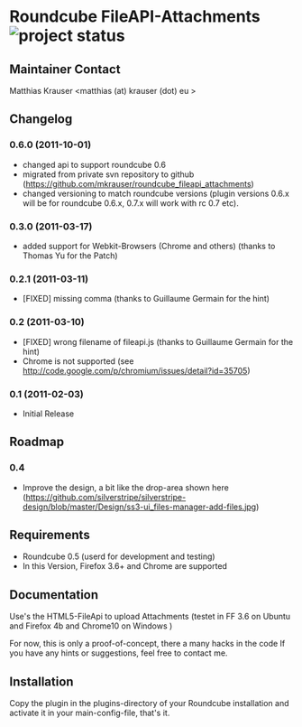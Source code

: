 # Roundcube FileAPI-Attachments ![project status](http://stillmaintained.com/mkrauser/roundcube_fileapi_attachments.png) #

## Maintainer Contact

Matthias Krauser
<matthias (at) krauser (dot) eu >

## Changelog

### 0.6.0 (2011-10-01)
* changed api to support roundcube 0.6
* migrated from private svn repository to github (https://github.com/mkrauser/roundcube_fileapi_attachments)
* changed versioning to match roundcube versions (plugin versions 0.6.x will be for roundcube 0.6.x, 0.7.x will work with rc 0.7 etc).

### 0.3.0 (2011-03-17)
* added support for Webkit-Browsers (Chrome and others) (thanks to Thomas Yu for the Patch)

### 0.2.1 (2011-03-11)
* [FIXED] missing comma (thanks to Guillaume Germain for the hint)

### 0.2 (2011-03-10)
* [FIXED] wrong filename of fileapi.js (thanks to Guillaume Germain for the hint)
* Chrome is not supported (see http://code.google.com/p/chromium/issues/detail?id=35705)

### 0.1 (2011-02-03)
* Initial Release

## Roadmap

### 0.4
* Improve the design, a bit like the drop-area shown here (https://github.com/silverstripe/silverstripe-design/blob/master/Design/ss3-ui_files-manager-add-files.jpg)

## Requirements

- Roundcube 0.5 (userd for development and testing)
- In this Version, Firefox 3.6+ and Chrome are supported

## Documentation

Use's the HTML5-FileApi to upload Attachments
(testet in FF 3.6 on Ubuntu and Firefox 4b and Chrome10 on Windows )

For now, this is only a proof-of-concept, there a many hacks in the code
If you have any hints or suggestions, feel free to contact me.

## Installation

Copy the plugin in the plugins-directory of your Roundcube installation and activate it in your main-config-file, that's it.